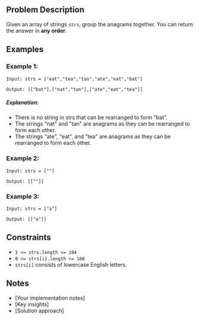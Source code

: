 ## Problem Description

Given an array of strings `strs`, group the anagrams together. You can return the answer in **any order**.

## Examples

### Example 1:

```
Input: strs = ["eat","tea","tan","ate","nat","bat"]

Output: [["bat"],["nat","tan"],["ate","eat","tea"]]
```

##### Explanation:

- There is no string in strs that can be rearranged to form "bat".
- The strings "nat" and "tan" are anagrams as they can be rearranged to form each other.
- The strings "ate", "eat", and "tea" are anagrams as they can be rearranged to form each other.

### Example 2:

```
Input: strs = [""]

Output: [[""]]
```

### Example 3:

```
Input: strs = ["a"]

Output: [["a"]]
```

## Constraints

- `1 <= strs.length <= 104`
- `0 <= strs[i].length <= 100`
- `strs[i]` consists of lowercase English letters.

## Notes

- [Your implementation notes]
- [Key insights]
- [Solution approach]
